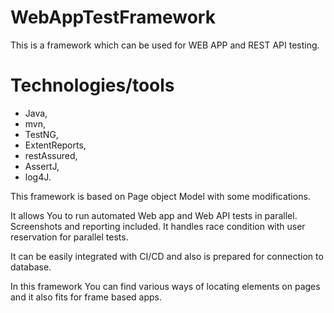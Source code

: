 # WebAppTestFramework
This is a framework which can be used for WEB APP and REST API testing. 


# Technologies/tools
- Java,
- mvn,
- TestNG,
- ExtentReports,
- restAssured,
- AssertJ,
- log4J.

This framework is based on Page object Model with some modifications.

It allows You to run automated Web app and Web API tests in parallel. Screenshots and reporting included. It handles race condition with user reservation for parallel tests.

It can be easily integrated with CI/CD and also is prepared for connection to database.

In this framework You can find various ways of locating elements on pages and it also fits for frame based apps.
